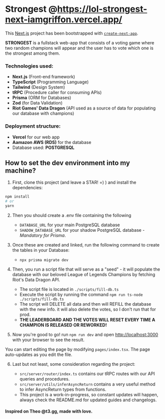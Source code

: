 # Strongest @https://lol-strongest-next-iamgriffon.vercel.app/

This [Next.js](https://nextjs.org/) project has been bootstrapped with [`create-next-app`](https://github.com/vercel/next.js/tree/canary/packages/create-next-app).

**STRONGEST** is a fullstack web-app that consists of a voting game where two random champions will appear and the user has to vote which one is the strongest among them.

### Technologies used:

- **Next.js** (Front-end framework)
- **TypeScript**  (Programming Language)
- **Tailwind**  (Design System)
- **tRPC** (Procedure caller for consuming APIs)
- **Prisma** (ORM for Databases)
- **Zod** (for Data Validation)
- **Riot Games' Data Dragon** (API used as a source of data for populating our database with champions)

### Deployment structure:

- **Vercel** for our web app
- **Aamazon AWS (RDS)** for the database
- Database used: **POSTGRESQL**

## How to set the dev environment into my machine?

1. First, clone this project (and leave a STAR! =) ) and install the dependencies:

```bash
npm install
# or
yarn
```

2. Then you should create a .env file containing the following

    -  ```DATABASE_URL``` for your main PostgreSQL database
    - ```SHADOW_DATABASE_URL``` for your shadow PostgreSQL database - *Mandatory for Prisma*.
  

3.  Once these are created and linked, run the following command to create the tables in your Database:
    - ```npx prisma migrate dev```
  
4. Then, you run a script file that will serve as a "seed" - it will populate the database with our beloved League of Legends Champions by fetching Riot's Data Dragon API.
    - The script file is located in ```./scripts/fill-db.ts```
    - Execute the script by running the command ```npm run ts-node ./scripts/fill-db.ts```
    - The script will DELETE all data and then will REFILL the database with the new info. it will also delete the votes, so I don't run that for prod.
    - **THE LEADERBOARD AND THE VOTES WILL RESET EVERY TIME A CHAMPION IS RELEASED OR REWORKED!**

5. Now you're good to go! run ```npm run dev``` and open [http://localhost:3000](http://localhost:3000) with your browser to see the result.

You can start editing the page by modifying `pages/index.tsx`. The page auto-updates as you edit the file.

6. Last but not least, some consideration regarding the project: 

    - ```src/server/router/index.ts``` contains our tRPC routes with our API queries and procedures.
    - ```src/server/utils/inferAsyncReturn``` contains a very useful method to infer AsyncReturn types from functions.
    - This project is a work-in-progress, so constant updates will happen, always check the README.md for updated guides and changelogs.


#### Inspired on Theo @t3.gg, made with love.
